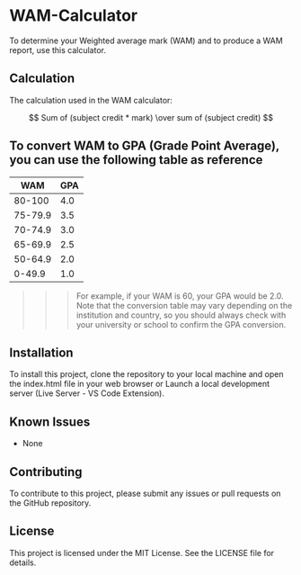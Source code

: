 # WAM-Calculator
To determine your Weighted average mark (WAM) and to produce a WAM report, use this calculator.

## Calculation
The calculation used in the WAM calculator:

$$ Sum of (subject credit * mark)  \over sum of (subject credit) $$

## To convert WAM to GPA (Grade Point Average), you can use the following table as reference 
| WAM       | GPA |
|-----------|-----|
| 80-100    | 4.0 |
| 75-79.9   | 3.5 |
| 70-74.9   | 3.0 |
| 65-69.9   | 2.5 |
| 50-64.9   | 2.0 |
| 0-49.9    | 1.0 |

>>> For example, if your WAM is 60, your GPA would be 2.0. Note that the conversion table may vary depending on the institution and country, so you should always check with your university or school to confirm the GPA conversion.

## Installation 
To install this project, clone the repository to your local machine and open the index.html file in your web browser or Launch a local development server (Live Server - VS Code Extension).

## Known Issues
- None

## Contributing
To contribute to this project, please submit any issues or pull requests on the GitHub repository.

## License
This project is licensed under the MIT License. See the LICENSE file for details.

